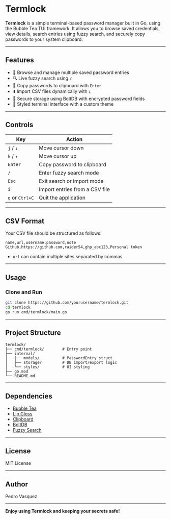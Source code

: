# Termlock

**Termlock** is a simple terminal-based password manager built in Go, using the Bubble Tea TUI framework. It allows you to browse saved credentials, view details, search entries using fuzzy search, and securely copy passwords to your system clipboard.

---

## Features

- 📂 Browse and manage multiple saved password entries
- 🔍 Live fuzzy search using `/`
- 🔑 Copy passwords to clipboard with `Enter`
- ⬇️ Import CSV files dynamically with `i`
- 🔐 Secure storage using BoltDB with encrypted password fields
- 🎨 Styled terminal interface with a custom theme

---

## Controls

| Key             | Action                         |
| --------------- | ------------------------------ |
| `j` / `↓`       | Move cursor down               |
| `k` / `↑`       | Move cursor up                 |
| `Enter`         | Copy password to clipboard     |
| `/`             | Enter fuzzy search mode        |
| `Esc`           | Exit search or import mode     |
| `i`             | Import entries from a CSV file |
| `q` or `Ctrl+C` | Quit the application           |

---

## CSV Format

Your CSV file should be structured as follows:

```csv
name,url,username,password,note
GitHub,https://github.com,raider54,ghp_abc123,Personal token
```

- `url` can contain multiple sites separated by commas.

---

## Usage

### Clone and Run

```bash
git clone https://github.com/yourusername/termlock.git
cd termlock
go run cmd/termlock/main.go
```

---

## Project Structure

```
termlock/
├── cmd/termlock/        # Entry point
├── internal/
│   ├── models/          # PasswordEntry struct
│   ├── storage/         # DB import/export logic
│   └── styles/          # UI styling
├── go.mod
└── README.md
```

---

## Dependencies

- [Bubble Tea](https://github.com/charmbracelet/bubbletea)
- [Lip Gloss](https://github.com/charmbracelet/lipgloss)
- [Clipboard](https://github.com/atotto/clipboard)
- [BoltDB](https://github.com/etcd-io/bbolt)
- [Fuzzy Search](https://github.com/sahilm/fuzzy)

---

## License

MIT License

---

## Author

Pedro Vasquez

---

**Enjoy using Termlock and keeping your secrets safe!**

